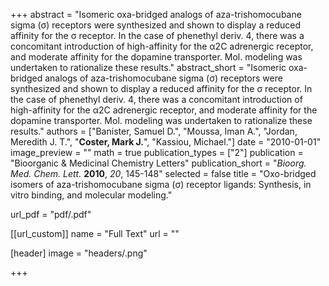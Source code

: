 +++
abstract = "Isomeric oxa-bridged analogs of aza-trishomocubane sigma (σ) receptors were synthesized and shown to display a reduced affinity for the σ receptor.  In the case of phenethyl deriv. 4, there was a concomitant introduction of high-affinity for the α2C adrenergic receptor, and moderate affinity for the dopamine transporter.  Mol. modeling was undertaken to rationalize these results."
abstract_short = "Isomeric oxa-bridged analogs of aza-trishomocubane sigma (σ) receptors were synthesized and shown to display a reduced affinity for the σ receptor.  In the case of phenethyl deriv. 4, there was a concomitant introduction of high-affinity for the α2C adrenergic receptor, and moderate affinity for the dopamine transporter.  Mol. modeling was undertaken to rationalize these results."
authors = ["Banister, Samuel D.", "Moussa, Iman A.", "Jordan, Meredith J. T.", "**Coster, Mark J.**", "Kassiou, Michael."]
date = "2010-01-01"
image_preview = ""
math = true
publication_types = ["2"]
publication = "Bioorganic & Medicinal Chemistry Letters"
publication_short = "_Bioorg. Med. Chem. Lett._ **2010**, _20_, 145-148"
selected = false
title = "Oxo-bridged isomers of aza-trishomocubane sigma (σ) receptor ligands: Synthesis, in vitro binding, and molecular modeling."


url_pdf = "pdf/.pdf"

[[url_custom]]
  name = "Full Text"
  url = ""

[header]
image = "headers/.png"


+++
